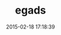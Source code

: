 ---
layout: post
title:  "egads"
repo:   "kickstarter/egads"
date:   2015-02-18 17:18:39
gemurl: https://github.com/kickstarter/egads
---
